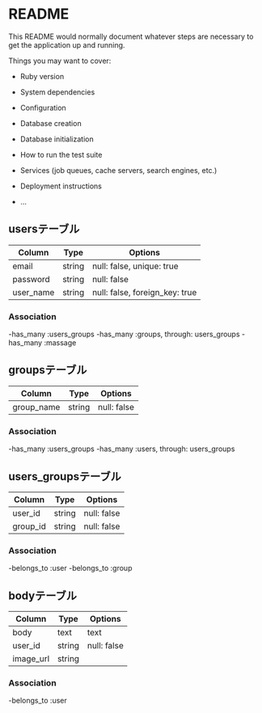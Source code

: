 # README

This README would normally document whatever steps are necessary to get the
application up and running.

Things you may want to cover:

* Ruby version

* System dependencies

* Configuration

* Database creation

* Database initialization

* How to run the test suite

* Services (job queues, cache servers, search engines, etc.)

* Deployment instructions

* ...

## usersテーブル
|Column|Type|Options|
|------|----|-------|
|email|string|null: false, unique: true|
|password|string|null: false|
|user_name|string|null: false, foreign_key: true|
### Association
-has_many :users_groups
-has_many :groups, through: users_groups
-has_many :massage

## groupsテーブル
|Column|Type|Options|
|------|----|-------|
|group_name|string|null: false|

### Association
-has_many :users_groups
-has_many :users, through: users_groups

## users_groupsテーブル
|Column|Type|Options|
|------|----|-------|
|user_id|string|null: false|
|group_id|string|null: false|

### Association
-belongs_to :user
-belongs_to :group

## bodyテーブル
|Column|Type|Options|
|------|----|-------|
|body|text|text|
|user_id|string|null: false|
|image_url|string|

### Association
-belongs_to :user